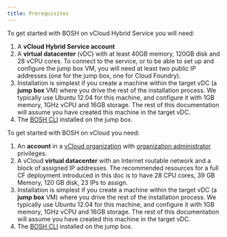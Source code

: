 ```yaml
---
title: Prerequisites
---
```


To get started with BOSH on vCloud Hybrid Service you will need:

1. A **vCloud Hybrid Service account**
2. A **virtual datacenter** (vDC) with at least 40GB memory, 120GB disk and 28 vCPU cores. To connect to the service, or to be able to set up and configure the jump box VM, you will need at least two public IP addresses (one for the jump box, one for Cloud Foundry).
3. Installation is simplest if you create a machine within the target vDC (a **jump box** VM) where you drive the rest of the installation process. We typically use Ubuntu 12.04 for this machine, and configure it with 1GB memory, 1GHz vCPU and 16GB storage. The rest of this documentation will assume you have created this machine in the target vDC.
4. The [BOSH CLI](../../bosh/setup/index.html) installed on the jump box.

To get started with BOSH on vCloud you need:

1. An **account** in a [vCloud organization](http://pubs.vmware.com/vcd-51/topic/com.vmware.vcloud.users.doc_51/GUID-B2D21D95-B37F-4339-9887-F7788D397FD8.html) with [organization administrator](http://pubs.vmware.com/vcd-51/topic/com.vmware.vcloud.users.doc_51/GUID-5B60A9C0-612A-4A3A-9ECE-694C40272505.html) privileges. 
2. A vCloud **virtual datacenter** with an Internet routable network and a block of assigned IP addresses. The recommended resources for a full CF deployment introduced in this doc is to have 28 CPU cores, 39 GB Memory, 120 GB disk, 23 IPs to assign. 
3. Installation is simplest if you create a machine within the target vDC (a **jump box** VM) where you drive the rest of the installation process. We typically use Ubuntu 12.04 for this machine, and configure it with 1GB memory, 1GHz vCPU and 16GB storage. The rest of this documentation will assume you have created this machine in the target vDC.
4. The [BOSH CLI](../../bosh/setup/index.html) installed on the jump box.
